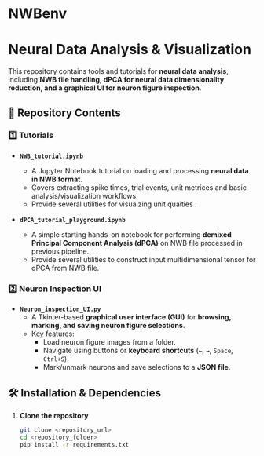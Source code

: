 # NWBenv
 
# Neural Data Analysis & Visualization

This repository contains tools and tutorials for **neural data analysis**, including **NWB file handling, dPCA for neural data dimensionality reduction, and a graphical UI for neuron figure inspection**.

## 📂 Repository Contents

### 1️⃣ **Tutorials**
- **`NWB_tutorial.ipynb`**  
  - A Jupyter Notebook tutorial on loading and processing **neural data in NWB format**.
  - Covers extracting spike times, trial events, unit metrices and basic analysis/visualization workflows.
  - Provide several utilities for visualzing unit quaities .

- **`dPCA_tutorial_playground.ipynb`**  
  - A simple starting hands-on notebook for performing **demixed Principal Component Analysis (dPCA)** on NWB file processed in previous pipeline.
  - Provide several utilities to construct input multidimensional tensor for dPCA from NWB file.

### 2️⃣ **Neuron Inspection UI**
- **`Neuron_inspection_UI.py`**  
  - A Tkinter-based **graphical user interface (GUI)** for **browsing, marking, and saving neuron figure selections**.
  - Key features:
    - Load neuron figure images from a folder.
    - Navigate using buttons or **keyboard shortcuts** (`←`, `→`, `Space`, `Ctrl+S`).
    - Mark/unmark neurons and save selections to a **JSON file**.

## 🛠 Installation & Dependencies

1. **Clone the repository**
   ```bash
   git clone <repository_url>
   cd <repository_folder>
   pip install -r requirements.txt

